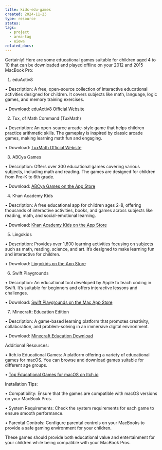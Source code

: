 ```yaml
---
title: kids-edu-games
created: 2024-11-23
type: resource
status: 
tags:
  - project
  - area-tag
  - uiowa
related_docs:
---
```

Certainly! Here are some educational games suitable for children aged 4 to 10 that can be downloaded and played offline on your 2012 and 2015 MacBook Pro:

  

1. eduActiv8

• Description: A free, open-source collection of interactive educational activities designed for children. It covers subjects like math, language, logic games, and memory training exercises.

• Download: [eduActiv8 Official Website](https://www.eduactiv8.org/)

  

2. Tux, of Math Command (TuxMath)

• Description: An open-source arcade-style game that helps children practice arithmetic skills. The gameplay is inspired by classic arcade games, making learning math fun and engaging.

• Download: [TuxMath Official Website](https://tuxmath.org/)

  

3. ABCya Games

• Description: Offers over 300 educational games covering various subjects, including math and reading. The games are designed for children from Pre-K to 6th grade.

• Download: [ABCya Games on the App Store](https://apps.apple.com/us/app/abcya-games-kids-learning-app/id1079974015)

  

4. Khan Academy Kids

• Description: A free educational app for children ages 2-8, offering thousands of interactive activities, books, and games across subjects like reading, math, and social-emotional learning.

• Download: [Khan Academy Kids on the App Store](https://apps.apple.com/us/app/khan-academy-kids/id1378467217)

  

5. Lingokids

• Description: Provides over 1,600 learning activities focusing on subjects such as math, reading, science, and art. It’s designed to make learning fun and interactive for children.

• Download: [Lingokids on the App Store](https://apps.apple.com/us/app/lingokids-play-and-learn/id1002043426)

  

6. Swift Playgrounds

• Description: An educational tool developed by Apple to teach coding in Swift. It’s suitable for beginners and offers interactive lessons and challenges.

• Download: [Swift Playgrounds on the Mac App Store](https://apps.apple.com/us/app/swift-playgrounds/id1496833156)

  

7. Minecraft: Education Edition

• Description: A game-based learning platform that promotes creativity, collaboration, and problem-solving in an immersive digital environment.

• Download: [Minecraft Education Download](https://education.minecraft.net/en-us/get-started/download)

  

Additional Resources:

• Itch.io Educational Games: A platform offering a variety of educational games for macOS. You can browse and download games suitable for different age groups.

• [Top Educational Games for macOS on Itch.io](https://itch.io/games/platform-osx/tag-educational)

  

Installation Tips:

• Compatibility: Ensure that the games are compatible with macOS versions on your MacBook Pros.

• System Requirements: Check the system requirements for each game to ensure smooth performance.

• Parental Controls: Configure parental controls on your MacBooks to provide a safe gaming environment for your children.

  

These games should provide both educational value and entertainment for your children while being compatible with your MacBook Pros.